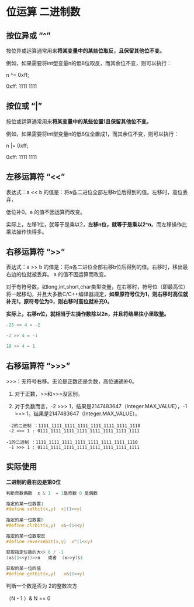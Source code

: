 # 位运算 二进制数



## 按位异或 “^”

按位异或运算通常用来**将某变量中的某些位取反，且保留其他位不变。**

例如，如果需要将int型变量n的低8位取反，而其余位不变，则可以执行：

n ^= 0xff;

0xff: 1111 1111

## 按位或 “|”

按位或运算通常用来**将某变量中的某些位置1且保留其他位不变。**

例如，如果需要将int型变量n的低8位全置成1，而其余位不变，则可以执行：

n |= 0xff;

0xff: 1111 1111



## 左移运算符 “<<”

表达式：a << b 的值是：将a各二进位全部左移b位后得到的值。左移时，高位丢弃，

低位补0。a 的值不因运算而改变。

实际上，左移1位，就等于是乘以2，**左移n位，就等于是乘以2^n**。而左移操作比乘法操作快得多。



## 右移运算符 “>>”

表达式：a >> b 的值是：将a各二进位全部右移b位后得到的值。右移时，移出最右边的位就被丢弃。 a 的值不因运算而改变。

对于有符号数，如long,int,short,char类型变量，在右移时，符号位（即最高位）将一起移动，并且大多数C/C++编译器规定，**如果原符号位为1，则右移时高位就补充1，原符号位为0，则右移时高位就补充0。**



**实际上，右移n位，就相当于左操作数除以2n，并且将结果往小里取整。**

```c
-25 >> 4 = -2 

-2 >> 4 = -1

18 >> 4 = 1
```



## 右移运算符 “>>>”

\>>>：无符号右移。无论是正数还是负数，高位通通补0。



1. 对于正数，>>和>>>没区别。

2. 对于负数而言，-2 >>> 1，结果是2147483647（Integer.MAX_VALUE），-1 >>> 1，结果是2147483647（Integer.MAX_VALUE）。

```
 -2的二进制 ：1111_1111_1111_1111_1111_1111_1111_1110
 -2 >>> 1 : 0111_1111_1111_1111_1111_1111_1111_1111
```

```
-1的二进制 ：1111_1111_1111_1111_1111_1111_1111_1110
 -1 >>> 1 : 0111_1111_1111_1111_1111_1111_1111_1111
```







## 实际使用

**二进制的最右边是第0位**

```c
判断奇数偶数  x & 1  = 1是奇数 0 是偶数

指定的某一位数置1
#define setbit(x,y)  x|(1<<y)
    
指定的某一位数置0    
#define clrbit(x,y)  x&~(1<<y)

指定的某一位数取反    
#define reversebit(x,y)  x^(1<<y)

获取指定位数的大小 0 / -1    
(x&(1<<y))>>n   或者  (x>>y)&1 
    
获取的某一位的值    
#define getbit(x,y)   x&(1<<y)    
```



判断一个数是否为 2的整数次方

（N - 1 ）& N  == 0